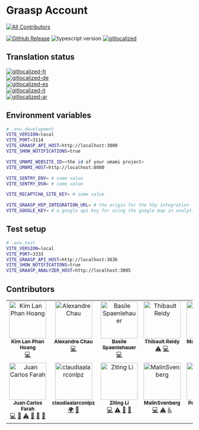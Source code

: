 # Graasp Account
<!-- ALL-CONTRIBUTORS-BADGE:START - Do not remove or modify this section -->
[![All Contributors](https://img.shields.io/badge/all_contributors-14-orange.svg?style=flat-square)](#contributors-)
<!-- ALL-CONTRIBUTORS-BADGE:END -->

[![GitHub Release](https://img.shields.io/github/release/graasp/graasp-library)](https://github.com/graasp-account/releases)
![typescript version](https://img.shields.io/github/package-json/dependency-version/graasp/graasp-library/dev/typescript)
[![gitlocalized](https://gitlocalize.com/repo/9998/whole_project/badge.svg)](https://gitlocalize.com/repo/9998?utm_source=badge)

## Translation status

[![gitlocalized-fr](https://gitlocalize.com/repo/9998/fr/badge.svg)](https://gitlocalize.com/repo/9998/fr?utm_source=badge)  
[![gitlocalized-de](https://gitlocalize.com/repo/9998/de/badge.svg)](https://gitlocalize.com/repo/9998/de?utm_source=badge)  
[![gitlocalized-es](https://gitlocalize.com/repo/9998/es/badge.svg)](https://gitlocalize.com/repo/9998/es?utm_source=badge)  
[![gitlocalized-it](https://gitlocalize.com/repo/9998/it/badge.svg)](https://gitlocalize.com/repo/9998/it?utm_source=badge)  
[![gitlocalized-ar](https://gitlocalize.com/repo/9998/ar/badge.svg)](https://gitlocalize.com/repo/9998/ar?utm_source=badge)  

## Environment variables

```sh
# .env.development
VITE_VERSION=local
VITE_PORT=3114
VITE_GRAASP_API_HOST=http://localhost:3000
VITE_SHOW_NOTIFICATIONS=true

VITE_UMAMI_WEBSITE_ID=<the id of your umami project>
VITE_UMAMI_HOST=http://localhost:8000

VITE_SENTRY_ENV= # some value
VITE_SENTRY_DSN= # some value

VITE_RECAPTCHA_SITE_KEY= # some value

VITE_GRAASP_H5P_INTEGRATION_URL= # the origin for the h5p integration
VITE_GOOGLE_KEY= # a google api key for using the google map in analytics
```

## Test setup

```sh
# .env.test
VITE_VERSION=local
VITE_PORT=3333
VITE_GRAASP_API_HOST=http://localhost:3636
VITE_SHOW_NOTIFICATIONS=true
VITE_GRAASP_ANALYZER_HOST=http://localhost:3005

```

## Contributors

<!-- ALL-CONTRIBUTORS-LIST:START - Do not remove or modify this section -->
<!-- prettier-ignore-start -->
<!-- markdownlint-disable -->
<table>
  <tbody>
    <tr>
      <td align="center" valign="top" width="14.28%"><a href="https://www.linkedin.com/in/kim-lan-phan-hoang-a457bb130"><img src="https://avatars.githubusercontent.com/u/11229627?v=4?s=100" width="100px;" alt="Kim Lan Phan Hoang"/><br /><sub><b>Kim Lan Phan Hoang</b></sub></a><br /><a href="https://github.com/graasp/client/commits?author=pyphilia" title="Code">💻</a></td>
      <td align="center" valign="top" width="14.28%"><a href="https://www.linkedin.com/in/chau-alexandre/"><img src="https://avatars.githubusercontent.com/u/14943421?v=4?s=100" width="100px;" alt="Alexandre Chau"/><br /><sub><b>Alexandre Chau</b></sub></a><br /><a href="https://github.com/graasp/client/commits?author=dialexo" title="Code">💻</a></td>
      <td align="center" valign="top" width="14.28%"><a href="https://github.com/spaenleh"><img src="https://avatars.githubusercontent.com/u/39373170?v=4?s=100" width="100px;" alt="Basile Spaenlehauer"/><br /><sub><b>Basile Spaenlehauer</b></sub></a><br /><a href="https://github.com/graasp/client/commits?author=spaenleh" title="Code">💻</a></td>
      <td align="center" valign="top" width="14.28%"><a href="https://github.com/ReidyT"><img src="https://avatars.githubusercontent.com/u/147397675?v=4?s=100" width="100px;" alt="Thibault Reidy"/><br /><sub><b>Thibault Reidy</b></sub></a><br /><a href="https://github.com/graasp/client/commits?author=ReidyT" title="Tests">⚠️</a> <a href="https://github.com/graasp/client/commits?author=ReidyT" title="Code">💻</a></td>
      <td align="center" valign="top" width="14.28%"><a href="https://github.com/MartinaVin"><img src="https://avatars.githubusercontent.com/u/47863122?v=4?s=100" width="100px;" alt="Martina Vincoli"/><br /><sub><b>Martina Vincoli</b></sub></a><br /><a href="#design-MartinaVin" title="Design">🎨</a> <a href="#translation-MartinaVin" title="Translation">🌍</a></td>
      <td align="center" valign="top" width="14.28%"><a href="https://github.com/swouf"><img src="https://avatars.githubusercontent.com/u/5767619?v=4?s=100" width="100px;" alt="Jérémy La Scala"/><br /><sub><b>Jérémy La Scala</b></sub></a><br /><a href="https://github.com/graasp/client/commits?author=swouf" title="Code">💻</a> <a href="https://github.com/graasp/client/issues?q=author%3Aswouf" title="Bug reports">🐛</a> <a href="https://github.com/graasp/client/commits?author=swouf" title="Tests">⚠️</a> <a href="#research-swouf" title="Research">🔬</a></td>
      <td align="center" valign="top" width="14.28%"><a href="http://morganridel.fr"><img src="https://avatars.githubusercontent.com/u/14032127?v=4?s=100" width="100px;" alt="Morgan Ridel"/><br /><sub><b>Morgan Ridel</b></sub></a><br /><a href="#infra-morganridel" title="Infrastructure (Hosting, Build-Tools, etc)">🚇</a> <a href="https://github.com/graasp/client/commits?author=morganridel" title="Code">💻</a> <a href="https://github.com/graasp/client/commits?author=morganridel" title="Tests">⚠️</a> <a href="https://github.com/graasp/client/commits?author=morganridel" title="Documentation">📖</a></td>
    </tr>
    <tr>
      <td align="center" valign="top" width="14.28%"><a href="https://juancarlosfarah.com"><img src="https://avatars.githubusercontent.com/u/1707188?v=4?s=100" width="100px;" alt="Juan Carlos Farah"/><br /><sub><b>Juan Carlos Farah</b></sub></a><br /><a href="https://github.com/graasp/client/commits?author=juancarlosfarah" title="Code">💻</a> <a href="https://github.com/graasp/client/pulls?q=is%3Apr+reviewed-by%3Ajuancarlosfarah" title="Reviewed Pull Requests">👀</a> <a href="https://github.com/graasp/client/commits?author=juancarlosfarah" title="Tests">⚠️</a> <a href="#research-juancarlosfarah" title="Research">🔬</a> <a href="#ideas-juancarlosfarah" title="Ideas, Planning, & Feedback">🤔</a> <a href="https://github.com/graasp/client/issues?q=author%3Ajuancarlosfarah" title="Bug reports">🐛</a></td>
      <td align="center" valign="top" width="14.28%"><a href="https://github.com/claudiaalarconlpz"><img src="https://avatars.githubusercontent.com/u/130067747?v=4?s=100" width="100px;" alt="claudiaalarconlpz"/><br /><sub><b>claudiaalarconlpz</b></sub></a><br /><a href="#translation-claudiaalarconlpz" title="Translation">🌍</a> <a href="#research-claudiaalarconlpz" title="Research">🔬</a></td>
      <td align="center" valign="top" width="14.28%"><a href="http://blog.ztleespace.com/"><img src="https://avatars.githubusercontent.com/u/31677780?v=4?s=100" width="100px;" alt="Ziting Li"/><br /><sub><b>Ziting Li</b></sub></a><br /><a href="https://github.com/graasp/client/commits?author=ztlee042" title="Code">💻</a> <a href="https://github.com/graasp/client/commits?author=ztlee042" title="Tests">⚠️</a> <a href="#design-ztlee042" title="Design">🎨</a> <a href="#userTesting-ztlee042" title="User Testing">📓</a></td>
      <td align="center" valign="top" width="14.28%"><a href="https://github.com/MalinSvenberg"><img src="https://avatars.githubusercontent.com/u/56155987?v=4?s=100" width="100px;" alt="MalinSvenberg"/><br /><sub><b>MalinSvenberg</b></sub></a><br /><a href="https://github.com/graasp/client/commits?author=MalinSvenberg" title="Code">💻</a> <a href="https://github.com/graasp/client/commits?author=MalinSvenberg" title="Tests">⚠️</a> <a href="#a11y-MalinSvenberg" title="Accessibility">️️️️♿️</a></td>
      <td align="center" valign="top" width="14.28%"><a href="https://github.com/rayacers"><img src="https://avatars.githubusercontent.com/u/13879502?v=4?s=100" width="100px;" alt="Po-Jui Chang"/><br /><sub><b>Po-Jui Chang</b></sub></a><br /><a href="https://github.com/graasp/client/commits?author=rayacers" title="Code">💻</a> <a href="https://github.com/graasp/client/commits?author=rayacers" title="Tests">⚠️</a> <a href="#design-rayacers" title="Design">🎨</a></td>
      <td align="center" valign="top" width="14.28%"><a href="https://github.com/mariembencheikh"><img src="https://avatars.githubusercontent.com/u/58473159?v=4?s=100" width="100px;" alt="mariembencheikh"/><br /><sub><b>mariembencheikh</b></sub></a><br /><a href="https://github.com/graasp/client/commits?author=mariembencheikh" title="Code">💻</a> <a href="https://github.com/graasp/client/commits?author=mariembencheikh" title="Tests">⚠️</a> <a href="#design-mariembencheikh" title="Design">🎨</a></td>
      <td align="center" valign="top" width="14.28%"><a href="https://github.com/LinaYahya"><img src="https://avatars.githubusercontent.com/u/49619087?v=4?s=100" width="100px;" alt="Lina Ebeid"/><br /><sub><b>Lina Ebeid</b></sub></a><br /><a href="https://github.com/graasp/client/commits?author=LinaYahya" title="Code">💻</a> <a href="https://github.com/graasp/client/commits?author=LinaYahya" title="Tests">⚠️</a> <a href="#design-LinaYahya" title="Design">🎨</a> <a href="#a11y-LinaYahya" title="Accessibility">️️️️♿️</a> <a href="#translation-LinaYahya" title="Translation">🌍</a></td>
    </tr>
  </tbody>
</table>

<!-- markdownlint-restore -->
<!-- prettier-ignore-end -->

<!-- ALL-CONTRIBUTORS-LIST:END -->
